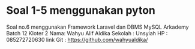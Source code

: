 # Soal 1-5 menggunakan pyton
Soal no.6 menggunakan Framework Laravel dan DBMS MySQL
Arkademy Batch 12 Kloter 2 
Nama: Wahyu Alif Aldika
Sekolah : Unsyiah
HP : 085272720630
link Git : https://github.com/wahyualdika/
